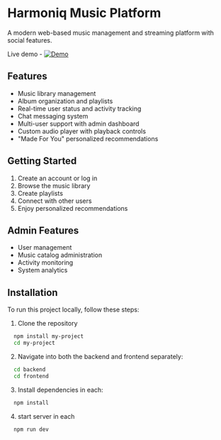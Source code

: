 # Harmoniq Music Platform

A modern web-based music management and streaming platform with social features.

Live demo - [![Demo](Demo)](https://aesthetic-klepon-6ccd91.netlify.app/)

## Features

- Music library management
- Album organization and playlists
- Real-time user status and activity tracking
- Chat messaging system
- Multi-user support with admin dashboard
- Custom audio player with playback controls
- "Made For You" personalized recommendations

## Getting Started

1. Create an account or log in
2. Browse the music library
3. Create playlists
4. Connect with other users
5. Enjoy personalized recommendations

## Admin Features

- User management
- Music catalog administration
- Activity monitoring
- System analytics

## Installation

To run this project locally, follow these steps:

1. Clone the repository
```bash
  npm install my-project
  cd my-project
```
2. Navigate into both the backend and frontend separately:
```bash
  cd backend
  cd frontend
```
3. Install dependencies in each:
```bash
  npm install
```
4. start server in each
```bash
  npm run dev
```
    
